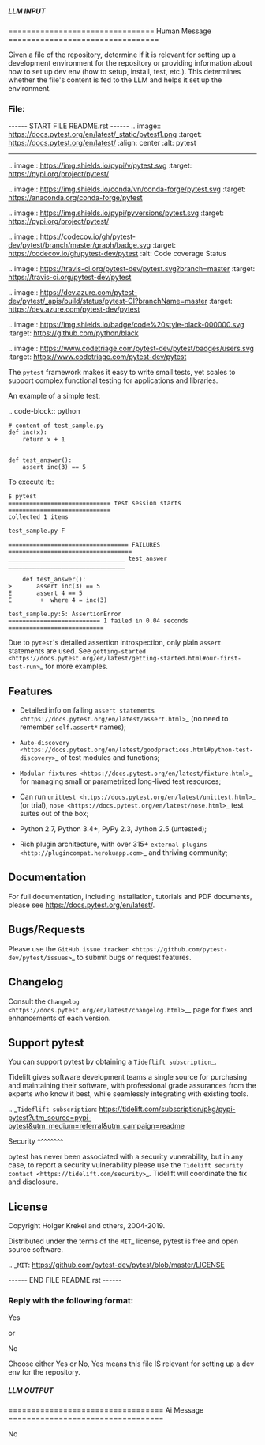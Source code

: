 ##### LLM INPUT #####
================================ Human Message =================================

Given a file of the repository, determine if it is relevant for setting up a development environment for the repository or providing information about how to set up dev env (how to setup, install, test, etc.). This determines whether the file's content is fed to the LLM and helps it set up the environment.

### File:
------ START FILE README.rst ------
.. image:: https://docs.pytest.org/en/latest/_static/pytest1.png
   :target: https://docs.pytest.org/en/latest/
   :align: center
   :alt: pytest


------

.. image:: https://img.shields.io/pypi/v/pytest.svg
    :target: https://pypi.org/project/pytest/

.. image:: https://img.shields.io/conda/vn/conda-forge/pytest.svg
    :target: https://anaconda.org/conda-forge/pytest

.. image:: https://img.shields.io/pypi/pyversions/pytest.svg
    :target: https://pypi.org/project/pytest/

.. image:: https://codecov.io/gh/pytest-dev/pytest/branch/master/graph/badge.svg
    :target: https://codecov.io/gh/pytest-dev/pytest
    :alt: Code coverage Status

.. image:: https://travis-ci.org/pytest-dev/pytest.svg?branch=master
    :target: https://travis-ci.org/pytest-dev/pytest

.. image:: https://dev.azure.com/pytest-dev/pytest/_apis/build/status/pytest-CI?branchName=master
    :target: https://dev.azure.com/pytest-dev/pytest

.. image:: https://img.shields.io/badge/code%20style-black-000000.svg
    :target: https://github.com/python/black

.. image:: https://www.codetriage.com/pytest-dev/pytest/badges/users.svg
    :target: https://www.codetriage.com/pytest-dev/pytest

The ``pytest`` framework makes it easy to write small tests, yet
scales to support complex functional testing for applications and libraries.

An example of a simple test:

.. code-block:: python

    # content of test_sample.py
    def inc(x):
        return x + 1


    def test_answer():
        assert inc(3) == 5


To execute it::

    $ pytest
    ============================= test session starts =============================
    collected 1 items

    test_sample.py F

    ================================== FAILURES ===================================
    _________________________________ test_answer _________________________________

        def test_answer():
    >       assert inc(3) == 5
    E       assert 4 == 5
    E        +  where 4 = inc(3)

    test_sample.py:5: AssertionError
    ========================== 1 failed in 0.04 seconds ===========================


Due to ``pytest``'s detailed assertion introspection, only plain ``assert`` statements are used. See `getting-started <https://docs.pytest.org/en/latest/getting-started.html#our-first-test-run>`_ for more examples.


Features
--------

- Detailed info on failing `assert statements <https://docs.pytest.org/en/latest/assert.html>`_ (no need to remember ``self.assert*`` names);

- `Auto-discovery
  <https://docs.pytest.org/en/latest/goodpractices.html#python-test-discovery>`_
  of test modules and functions;

- `Modular fixtures <https://docs.pytest.org/en/latest/fixture.html>`_ for
  managing small or parametrized long-lived test resources;

- Can run `unittest <https://docs.pytest.org/en/latest/unittest.html>`_ (or trial),
  `nose <https://docs.pytest.org/en/latest/nose.html>`_ test suites out of the box;

- Python 2.7, Python 3.4+, PyPy 2.3, Jython 2.5 (untested);

- Rich plugin architecture, with over 315+ `external plugins <http://plugincompat.herokuapp.com>`_ and thriving community;


Documentation
-------------

For full documentation, including installation, tutorials and PDF documents, please see https://docs.pytest.org/en/latest/.


Bugs/Requests
-------------

Please use the `GitHub issue tracker <https://github.com/pytest-dev/pytest/issues>`_ to submit bugs or request features.


Changelog
---------

Consult the `Changelog <https://docs.pytest.org/en/latest/changelog.html>`__ page for fixes and enhancements of each version.


Support pytest
--------------

You can support pytest by obtaining a `Tideflift subscription`_.

Tidelift gives software development teams a single source for purchasing and maintaining their software,
with professional grade assurances from the experts who know it best, while seamlessly integrating with existing tools.


.. _`Tideflift subscription`: https://tidelift.com/subscription/pkg/pypi-pytest?utm_source=pypi-pytest&utm_medium=referral&utm_campaign=readme


Security
^^^^^^^^

pytest has never been associated with a security vunerability, but in any case, to report a
security vulnerability please use the `Tidelift security contact <https://tidelift.com/security>`_.
Tidelift will coordinate the fix and disclosure.


License
-------

Copyright Holger Krekel and others, 2004-2019.

Distributed under the terms of the `MIT`_ license, pytest is free and open source software.

.. _`MIT`: https://github.com/pytest-dev/pytest/blob/master/LICENSE

------ END FILE README.rst ------

### Reply with the following format:

<rel>Yes</rel>

or

<rel>No</rel>

Choose either Yes or No, Yes means this file IS relevant for setting up a dev env for the repository.

##### LLM OUTPUT #####
================================== Ai Message ==================================

<rel>No</rel>
